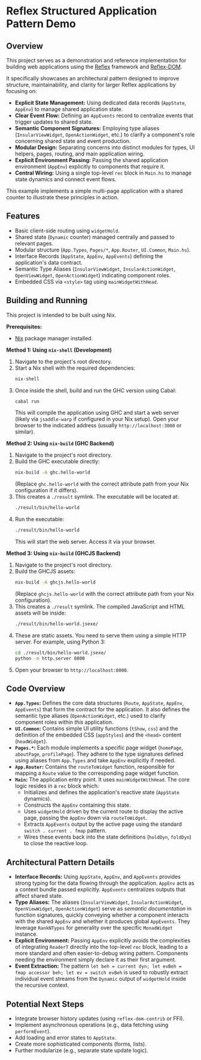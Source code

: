 # Reflex Structured Application Pattern Demo

## Overview

This project serves as a demonstration and reference implementation for building web applications using the [Reflex](https://reflex-frp.org/) framework and [Reflex-DOM](https://github.com/reflex-frp/reflex-dom).

It specifically showcases an architectural pattern designed to improve structure, maintainability, and clarity for larger Reflex applications by focusing on:

- **Explicit State Management:** Using dedicated data records (`AppState`, `AppEnv`) to manage shared application state.
- **Clear Event Flow:** Defining an `AppEvents` record to centralize events that trigger updates to shared state.
- **Semantic Component Signatures:** Employing type aliases (`InsularViewWidget`, `OpenActionWidget`, etc.) to clarify a component's role concerning shared state and event production.
- **Modular Design:** Separating concerns into distinct modules for types, UI helpers, pages, routing, and main application wiring.
- **Explicit Environment Passing:** Passing the shared application environment (`AppEnv`) explicitly to components that require it.
- **Central Wiring:** Using a single top-level `rec` block in `Main.hs` to manage state dynamics and connect event flows.

This example implements a simple multi-page application with a shared counter to illustrate these principles in action.

## Features

- Basic client-side routing using `widgetHold`.
- Shared state (`Dynamic` counter) managed centrally and passed to relevant pages.
- Modular structure (`App.Types`, `Pages/*`, `App.Router`, `UI.Common`, `Main.hs`).
- Interface Records (`AppState`, `AppEnv`, `AppEvents`) defining the application's data contract.
- Semantic Type Aliases (`InsularViewWidget`, `InsularActionWidget`, `OpenViewWidget`, `OpenActionWidget`) indicating component roles.
- Embedded CSS via `<style>` tag using `mainWidgetWithHead`.

## Building and Running

This project is intended to be built using Nix.

**Prerequisites:**

- [Nix](https://nixos.org/download.html) package manager installed.

**Method 1: Using `nix-shell` (Development)**

1.  Navigate to the project's root directory.
2.  Start a Nix shell with the required dependencies:
    ```bash
    nix-shell
    ```
3.  Once inside the shell, build and run the GHC version using Cabal:
    ```bash
    cabal run
    ```
    This will compile the application using GHC and start a web server (likely via `jsaddle-warp` if configured in your Nix setup). Open your browser to the indicated address (usually `http://localhost:3000` or similar).

**Method 2: Using `nix-build` (GHC Backend)**

1.  Navigate to the project's root directory.
2.  Build the GHC executable directly:
    ```bash
    nix-build -A ghc.hello-world
    ```
    (Replace `ghc.hello-world` with the correct attribute path from your Nix configuration if it differs).
3.  This creates a `./result` symlink. The executable will be located at:
    ```bash
    ./result/bin/hello-world
    ```
4.  Run the executable:
    ```bash
    ./result/bin/hello-world
    ```
    This will start the web server. Access it via your browser.

**Method 3: Using `nix-build` (GHCJS Backend)**

1.  Navigate to the project's root directory.
2.  Build the GHCJS assets:
    ```bash
    nix-build -A ghcjs.hello-world
    ```
    (Replace `ghcjs.hello-world` with the correct attribute path from your Nix configuration).
3.  This creates a `./result` symlink. The compiled JavaScript and HTML assets will be inside:
    ```bash
    ./result/bin/hello-world.jsexe/
    ```
4.  These are static assets. You need to serve them using a simple HTTP server. For example, using Python 3:
    ```bash
    cd ./result/bin/hello-world.jsexe/
    python -m http.server 8000
    ```
5.  Open your browser to `http://localhost:8000`.

## Code Overview

- **`App.Types`:** Defines the core data structures (`Route`, `AppState`, `AppEnv`, `AppEvents`) that form the contract for the application. It also defines the semantic type aliases (`OpenActionWidget`, etc.) used to clarify component roles within _this_ application.
- **`UI.Common`:** Contains simple UI utility functions (`tShow`, `css`) and the definition of the embedded CSS (`appStyles`) and the `<head>` content (`headWidget`).
- **`Pages.*`:** Each module implements a specific page widget (`homePage`, `aboutPage`, `profilePage`). They adhere to the type signatures defined using aliases from `App.Types` and take `AppEnv` explicitly if needed.
- **`App.Router`:** Contains the `routeToWidget` function, responsible for mapping a `Route` value to the corresponding page widget function.
- **`Main`:** The application entry point. It uses `mainWidgetWithHead`. The core logic resides in a `rec` block which:
  - Initializes and defines the application's reactive state (`AppState` dynamics).
  - Constructs the `AppEnv` containing this state.
  - Uses `widgetHold` driven by the current route to display the active page, passing the `AppEnv` down via `routeToWidget`.
  - Extracts `AppEvents` output by the active page using the standard `switch . current . fmap` pattern.
  - Wires these events back into the state definitions (`holdDyn`, `foldDyn`) to close the reactive loop.

## Architectural Pattern Details

- **Interface Records:** Using `AppState`, `AppEnv`, and `AppEvents` provides strong typing for the data flowing through the application. `AppEnv` acts as a context bundle passed explicitly. `AppEvents` centralizes outputs that affect shared state.
- **Type Aliases:** The aliases (`InsularViewWidget`, `InsularActionWidget`, `OpenViewWidget`, `OpenActionWidget`) serve as _semantic documentation_ in function signatures, quickly conveying whether a component interacts with the shared `AppEnv` and whether it produces global `AppEvents`. They leverage `RankNTypes` for generality over the specific `MonadWidget` instance.
- **Explicit Environment:** Passing `AppEnv` explicitly avoids the complexities of integrating `ReaderT` directly into the top-level `rec` block, leading to a more standard and often easier-to-debug wiring pattern. Components needing the environment simply declare it as their first argument.
- **Event Extraction:** The pattern `let beh = current dyn; let evBeh = fmap accessor beh; let ev = switch evBeh` is used to robustly extract individual event streams from the `Dynamic` output of `widgetHold` inside the recursive context.

## Potential Next Steps

- Integrate browser history updates (using `reflex-dom-contrib` or FFI).
- Implement asynchronous operations (e.g., data fetching using `performEvent`).
- Add loading and error states to `AppState`.
- Create more sophisticated components (forms, lists).
- Further modularize (e.g., separate state update logic).
